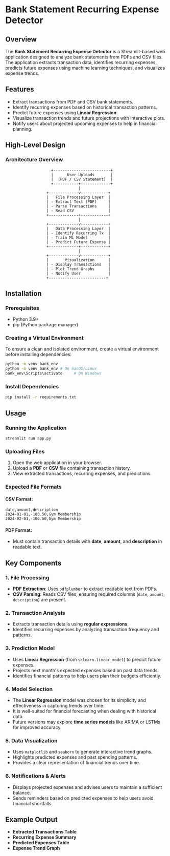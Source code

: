 # Bank Statement Recurring Expense Detector

## Overview
The **Bank Statement Recurring Expense Detector** is a Streamlit-based web application designed to analyze bank statements from PDFs and CSV files. The application extracts transaction data, identifies recurring expenses, predicts future expenses using machine learning techniques, and visualizes expense trends.

## Features
- Extract transactions from PDF and CSV bank statements.
- Identify recurring expenses based on historical transaction patterns.
- Predict future expenses using **Linear Regression**.
- Visualize transaction trends and future projections with interactive plots.
- Notify users about projected upcoming expenses to help in financial planning.

## High-Level Design

### Architecture Overview

```plaintext
                    +-------------------------+
                    |      User Uploads       |
                    |  (PDF / CSV Statement)  |
                    +-----------+-------------+
                                |
                  +-------------v------------+
                  |   File Processing Layer  |
                  | - Extract Text (PDF)     |
                  | - Parse Transactions     |
                  | - Read CSV               |
                  +-------------+------------+
                                |
                  +-------------v------------+
                  |   Data Processing Layer  |
                  | - Identify Recurring Tx  |
                  | - Train ML Model         |
                  | - Predict Future Expense |
                  +-------------+------------+
                                |
                  +-------------v------------+
                  |       Visualization      |
                  | - Display Transactions   |
                  | - Plot Trend Graphs      |
                  | - Notify User            |
                  +-------------------------+
```

## Installation
### Prerequisites
- Python 3.9+
- pip (Python package manager)

### Creating a Virtual Environment
To ensure a clean and isolated environment, create a virtual environment before installing dependencies:
```sh
python -m venv bank_env
python -m venv bank_env # On macOS/Linux
bank_env\Scripts\activate     # On Windows
```

### Install Dependencies
```sh
pip install -r requirements.txt
```

## Usage
### Running the Application
```sh
streamlit run app.py
```

### Uploading Files
1. Open the web application in your browser.
2. Upload a **PDF** or **CSV** file containing transaction history.
3. View extracted transactions, recurring expenses, and predictions.

### Expected File Formats
#### CSV Format:
```
date,amount,description
2024-01-01,-100.50,Gym Membership
2024-02-01,-100.50,Gym Membership
```
#### PDF Format:
- Must contain transaction details with **date**, **amount**, and **description** in readable text.

## Key Components
### 1. File Processing
- **PDF Extraction**: Uses `pdfplumber` to extract readable text from PDFs.
- **CSV Parsing**: Reads CSV files, ensuring required columns (`date`, `amount`, `description`) are present.

### 2. Transaction Analysis
- Extracts transaction details using **regular expressions**.
- Identifies recurring expenses by analyzing transaction frequency and patterns.

### 3. Prediction Model
- Uses **Linear Regression** (from `sklearn.linear_model`) to predict future expenses.
- Projects next month's expected expenses based on past data trends.
- Identifies financial patterns to help users plan their budgets efficiently.

### 4. Model Selection
- The **Linear Regression** model was chosen for its simplicity and effectiveness in capturing trends over time.
- It is well-suited for financial forecasting when dealing with historical data.
- Future versions may explore **time series models** like ARIMA or LSTMs for improved accuracy.

### 5. Data Visualization
- Uses `matplotlib` and `seaborn` to generate interactive trend graphs.
- Highlights predicted expenses and past spending patterns.
- Provides a clear representation of financial trends over time.

### 6. Notifications & Alerts
- Displays projected expenses and advises users to maintain a sufficient balance.
- Sends reminders based on predicted expenses to help users avoid financial shortfalls.

## Example Output
- **Extracted Transactions Table**
- **Recurring Expense Summary**
- **Predicted Expenses Table**
- **Expense Trend Graph**

